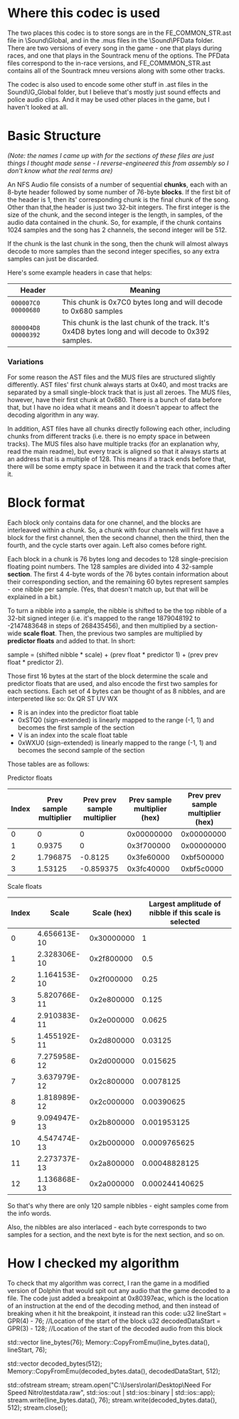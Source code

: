 # Where this codec is used
The two places this codec is to store songs are in the FE_COMMON_STR.ast file in \Sound\Global, and in the .mus files in the \Sound\PFData folder. There are two versions of every song in the game - one that plays during races, and one that plays in the Sountrack menu of the options. The PFData files correspond to the in-race versions, and FE_COMMMON_STR.ast contains all of the Sountrack mneu versions along with some other tracks. 

The codec is also used to encode some other stuff in .ast files in the Sound\IG_Global folder, but I believe that's mostly just sound effects and police audio clips. And it may be used other places in the game, but I haven't looked at all.

# Basic Structure
*(Note: the names I came up with for the sections of these files are just things I thought made 
sense - I reverse-engineered this from assembly so I don't know what the real terms are)*

An NFS Audio file consists of a number of sequential **chunks**, each with an 
8-byte header followed by some number of 76-byte **blocks**. If the first bit 
of the header is 1, then its' corresponding chunk is the final chunk of the song. 
Other than that,the header is just two 32-bit integers. The first integer is the 
size of the chunk, and the second integer is the length, in samples, of the audio 
data contained in the chunk. So, for example, if the chunk contains 1024 samples and
the song has 2 channels, the second integer will be 512.

If the chunk is the last chunk in the song, then the chunk will almost always decode to more samples than the second
integer specifies, so any extra samples can just be discarded.

Here's some example headers in case that helps:

| Header              | Meaning                                                         |   
| ------------------- | --------------------------------------------------------------- |
| `000007C0 00000680` | This chunk is 0x7C0 bytes long and will decode to 0x680 samples |
| `800004D8 00000392` | This chunk is the last chunk of the track. It's 0x4D8 bytes long and will decode to 0x392 samples. | 

### Variations
For some reason the AST files and the MUS files are structured slightly differently. AST files' first chunk always starts at 0x40,
and most tracks are separated by a small single-block track that is just all zeroes. The MUS files, however, have their first chunk at 0x680. There is a bunch of data before that, but I have no idea what it means and it doesn't appear to affect the decoding algorithm in any way. 

In addition, AST files have all chunks directly following each other, including chunks from different tracks (i.e. there is no empty space in between tracks). The MUS files also have multiple tracks (for an explanation why, read the main readme), but every track is aligned so that it always starts at an address that is a multiple of 128. This means if a track ends before that, there will be some empty space in between it and the track that comes after it.

# Block format
Each block only contains data for one channel, and the blocks are interleaved within a chunk. So, a chunk with four channels will first have a block for the first channel, then the second channel, then the third, then the fourth, and the cycle starts over again. Left also comes before right.

Each block in a chunk is 76 bytes long and decodes to 128 single-precision floating point numbers. The 128 samples are divided
into 4 32-sample **section**. The first 4 4-byte words of the 76 bytes contain information about their corresponding section, and the remaining 60 bytes represent samples - one nibble per sample. (Yes, that doesn't match up, but that will be explained in a bit.)

To turn a nibble into a sample, the nibble is shifted to be the top nibble of a 32-bit signed integer (i.e. it's mapped to the range 1879048192 to -2147483648 in steps of 268435456), and then multiplied by a section-wide **scale float**. Then, the previous two samples are multiplied by **predictor floats** and added to that. In short:

sample = (shifted nibble * scale) + (prev float * predictor 1) + (prev prev float * predictor 2).

Those first 16 bytes at the start of the block determine the scale and predictor floats that are used, and also encode the first two samples for each sections. Each set of 4 bytes can be thought of as 8 nibbles, and are interpereted like so:
0x QR ST UV WX
 * R is an index into the predictor float table
 * 0xSTQ0 (sign-extended) is linearly mapped to the range (-1, 1) and becomes the first sample of the section
 * V is an index into the scale float table
 * 0xWXU0 (sign-extended) is linearly mapped to the range (-1, 1) and becomes the second sample of the section

Those tables are as follows:

Predictor floats

| Index | Prev sample multiplier | Prev prev sample multiplier | Prev sample multiplier (hex) | Prev prev sample multiplier (hex) |
| ----- | ----------- | ---------------- | ----------------- | ----------|
| 0     | 0 | 0 | 0x00000000 | 0x00000000 |
| 1     | 0.9375 | 0 | 0x3f700000 | 0x00000000 |
| 2     | 1.796875 | -0.8125 | 0x3fe60000 | 0xbf500000 |
| 3     | 1.53125 | -0.859375 | 0x3fc40000 | 0xbf5c0000 |

Scale floats

| Index | Scale        | Scale (hex)| Largest amplitude of nibble if this scale is selected
| ----- | ------------ | ---------- | -----------
| 0     | 4.656613E-10 | 0x30000000 | 1
| 1     | 2.328306E-10 | 0x2f800000 | 0.5
| 2     | 1.164153E-10 | 0x2f000000 | 0.25
| 3     | 5.820766E-11 | 0x2e800000 | 0.125
| 4     | 2.910383E-11 | 0x2e000000 | 0.0625
| 5     | 1.455192E-11 | 0x2d800000 | 0.03125
| 6     | 7.275958E-12 | 0x2d000000 | 0.015625
| 7     | 3.637979E-12 | 0x2c800000 | 0.0078125
| 8     | 1.818989E-12 | 0x2c000000 | 0.00390625
| 9     | 9.094947E-13 | 0x2b800000 | 0.001953125
| 10    | 4.547474E-13 | 0x2b000000 | 0.0009765625
| 11    | 2.273737E-13 | 0x2a800000 | 0.00048828125
| 12    | 1.136868E-13 | 0x2a000000 | 0.000244140625

So that's why there are only 120 sample nibbles - eight samples come from the info words.

Also, the nibbles are also interlaced - each byte corresponds to two samples for a section, and the next byte is for the next section, and so on. 

# How I checked my algorithm
To check that my algorithm was correct, I ran the game in a modified version of Dolphin that would spit out any audio that the
game decoded to a file. The code just added a breakpoint at 0x80397eac, which is the location of an instruction at the end of the decoding method, and then instead of breaking when it hit the breakpoint, it instead ran this code:
u32 lineStart = GPR(4) - 76; //Location of the start of the block
u32 decodedDataStart = GPR(3) - 128; //Location of the start of the decoded audio from this block

std::vector<char> line_bytes(76);
Memory::CopyFromEmu(line_bytes.data(), lineStart, 76);

std::vector<char> decoded_bytes(512);
Memory::CopyFromEmu(decoded_bytes.data(), decodedDataStart, 512);

std::ofstream stream;
stream.open("C:\\Users\\rolan\\Desktop\\Need For Speed Nitro\\testdata.raw", std::ios::out | std::ios::binary | std::ios::app);
stream.write(line_bytes.data(), 76);
stream.write(decoded_bytes.data(), 512);
stream.close();
```
